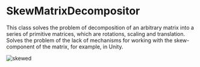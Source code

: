 # SkewMatrixDecompositor
This class solves the problem of decomposition of an arbitrary matrix into a series of primitive matrices, which are rotations, scaling and translation. Solves the problem of the lack of mechanisms for working with the skew-component of the matrix, for example, in Unity.

![skewed](https://github.com/xewelus/SkewMatrixDecompositor/assets/1760365/c46a317c-eec3-4df3-b05f-b0cf977d52af)
